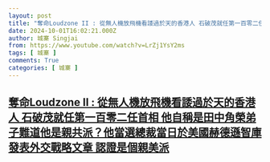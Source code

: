 ```yaml
---
layout: post
title: "奪命Loudzone II : 從無人機放飛機看諉過於天的香港人 石破茂就任第一百零二任首相 他自稱是田中角榮弟子難道他是親共派？他當選總裁當日於美國赫德遜智庫發表外交戰略文章 認證是個親美派"
date: 2024-10-01T16:02:21.000Z
author: 城寨 Singjai
from: https://www.youtube.com/watch?v=LrZj1YsY2ms
tags: [ 城寨 ]
comments: True
categories: [ 城寨 ]
---
```

<!--1727798541000-->
[奪命Loudzone II : 從無人機放飛機看諉過於天的香港人 石破茂就任第一百零二任首相 他自稱是田中角榮弟子難道他是親共派？他當選總裁當日於美國赫德遜智庫發表外交戰略文章 認證是個親美派](https://www.youtube.com/watch?v=LrZj1YsY2ms)
------

<div>

</div>
